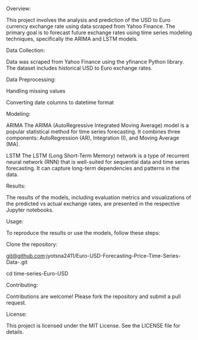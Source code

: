 Overview:

This project involves the analysis and prediction of the USD to Euro currency exchange rate using data scraped from Yahoo Finance. The primary goal is to forecast future exchange rates using time series modeling techniques, specifically the ARIMA and LSTM models.

Data Collection:

Data was scraped from Yahoo Finance using the yfinance Python library. The dataset includes historical USD to Euro exchange rates.

Data Preprocessing:

Handling missing values

Converting date columns to datetime format


Modeling:

ARIMA
The ARIMA (AutoRegressive Integrated Moving Average) model is a popular statistical method for time series forecasting. It combines three components: AutoRegression (AR), Integration (I), and Moving Average (MA).

LSTM
The LSTM (Long Short-Term Memory) network is a type of recurrent neural network (RNN) that is well-suited for sequential data and time series forecasting. It can capture long-term dependencies and patterns in the data.

Results:

The results of the models, including evaluation metrics and visualizations of the predicted vs actual exchange rates, are presented in the respective Jupyter notebooks.

Usage:

To reproduce the results or use the models, follow these steps:

Clone the repository:

git@github.com:jyotsna2411/Euro-USD-Forecasting-Price-Time-Series-Data-.git

cd time-series-Euro-USD


Contributing:

Contributions are welcome! Please fork the repository and submit a pull request.

License:

This project is licensed under the MIT License. See the LICENSE file for details.

